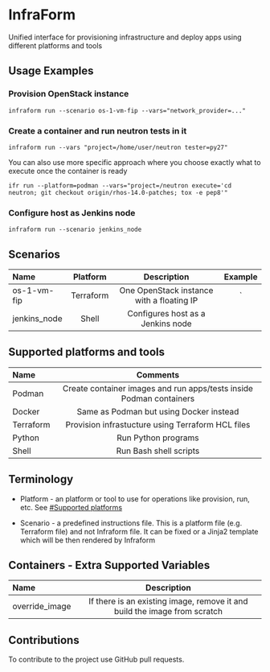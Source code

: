 # InfraForm

Unified interface for provisioning infrastructure and deploy apps using different platforms and tools

## Usage Examples

### Provision OpenStack instance

    infraform run --scenario os-1-vm-fip --vars="network_provider=..."

### Create a container and run neutron tests in it

    infraform run --vars "project=/home/user/neutron tester=py27"

You can also use more specific approach where you choose exactly what to execute once the container is ready

    ifr run --platform=podman --vars="project=/neutron execute='cd neutron; git checkout origin/rhos-14.0-patches; tox -e pep8'"

### Configure host as Jenkins node

    infraform run --scenario jenkins_node

## Scenarios

Name | Platform | Description | Example
:------ |:------:|:--------:|:---------:
os-1-vm-fip | Terraform | One OpenStack instance with a floating IP | `
jenkins_node | Shell | Configures host as a Jenkins node |

## Supported platforms and tools

Name | Comments 
:------ |:------:
Podman | Create container images and run apps/tests inside Podman containers
Docker | Same as Podman but using Docker instead
Terraform | Provision infrastucture using Terraform HCL files
Python | Run Python programs
Shell | Run Bash shell scripts

## Terminology

* Platform - an platform or tool to use for operations like provision, run, etc. See [#Supported platforms](#supported-platforms-and-tools)

* Scenario - a predefined instructions file. This is a platform file (e.g. Terraform file) and not Infraform file. It can be fixed or a Jinja2 template which will be then rendered by Infraform

## Containers - Extra Supported Variables

Name | Description
:------ |:--------:
override_image | If there is an existing image, remove it and build the image from scratch

## Contributions

To contribute to the project use GitHub pull requests.
